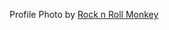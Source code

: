 Profile Photo by [Rock n Roll Monkey](https://unsplash.com/photos/gray-and-white-robot-illustration-FTfjMijq-Ws)
